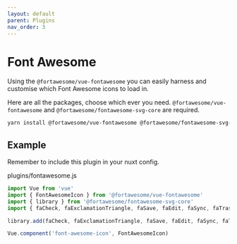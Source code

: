```yaml
---
layout: default
parent: Plugins
nav_order: 3
---
```

# Font Awesome

Using the `@fortawesome/vue-fontawesome` you can easily harness and customise which Font Awesome icons to load in.

Here are all the packages, choose which ever you need. `@fortawesome/vue-fontawesome` and `@fortawesome/fontawesome-svg-core` are required.

```bash
yarn install @fortawesome/vue-fontawesome @fortawesome/fontawesome-svg-core @fortawesome/free-brands-svg-icons @fortawesome/free-solid-svg-icons
```

## Example

Remember to include this plugin in your nuxt config.

plugins/fontawesome.js

```js
import Vue from 'vue'
import { FontAwesomeIcon } from '@fortawesome/vue-fontawesome'
import { library } from '@fortawesome/fontawesome-svg-core'
import { faCheck, faExclamationTriangle, faSave, faEdit, faSync, faTrash } from '@fortawesome/free-solid-svg-icons'

library.add(faCheck, faExclamationTriangle, faSave, faEdit, faSync, faTrash)

Vue.component('font-awesome-icon', FontAwesomeIcon)
```
